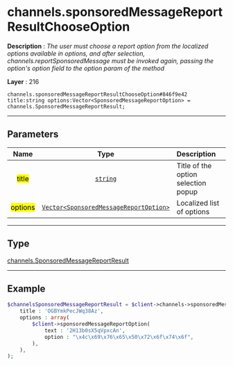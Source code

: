 # channels.sponsoredMessageReportResultChooseOption

**Description** : *The user must choose a report option from the localized options available in options, and after selection, channels\.reportSponsoredMessage must be invoked again, passing the option&#039;s option field to the option param of the method*

**Layer** : 216

```tl
channels.sponsoredMessageReportResultChooseOption#846f9e42 title:string options:Vector<SponsoredMessageReportOption> = channels.SponsoredMessageReportResult;
```

---

## Parameters

| Name | Type | Description |
| :---: | :---: | :--- |
| <mark>title</mark> | [`string`](type/string) | Title of the option selection popup |
| <mark>options</mark> | [`Vector<SponsoredMessageReportOption>`](type/SponsoredMessageReportOption) | Localized list of options |

---

## Type

[channels.SponsoredMessageReportResult](type/channels.SponsoredMessageReportResult)

---

## Example

```php
$channelsSponsoredMessageReportResult = $client->channels->sponsoredMessageReportResultChooseOption(
	title : 'OGBYmkPecJWq38Az',
	options : array(
		$client->sponsoredMessageReportOption(
			text : '2H13b0sX5qVpxcAn',
			option : "\x4c\x69\x76\x65\x50\x72\x6f\x74\x6f",
		),
	),
);
```